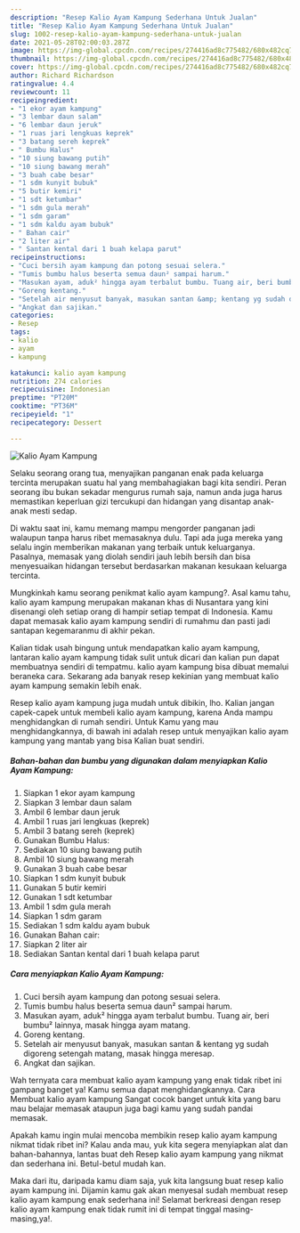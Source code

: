 ```yaml
---
description: "Resep Kalio Ayam Kampung Sederhana Untuk Jualan"
title: "Resep Kalio Ayam Kampung Sederhana Untuk Jualan"
slug: 1002-resep-kalio-ayam-kampung-sederhana-untuk-jualan
date: 2021-05-28T02:00:03.287Z
image: https://img-global.cpcdn.com/recipes/274416ad8c775482/680x482cq70/kalio-ayam-kampung-foto-resep-utama.jpg
thumbnail: https://img-global.cpcdn.com/recipes/274416ad8c775482/680x482cq70/kalio-ayam-kampung-foto-resep-utama.jpg
cover: https://img-global.cpcdn.com/recipes/274416ad8c775482/680x482cq70/kalio-ayam-kampung-foto-resep-utama.jpg
author: Richard Richardson
ratingvalue: 4.4
reviewcount: 11
recipeingredient:
- "1 ekor ayam kampung"
- "3 lembar daun salam"
- "6 lembar daun jeruk"
- "1 ruas jari lengkuas keprek"
- "3 batang sereh keprek"
- " Bumbu Halus"
- "10 siung bawang putih"
- "10 siung bawang merah"
- "3 buah cabe besar"
- "1 sdm kunyit bubuk"
- "5 butir kemiri"
- "1 sdt ketumbar"
- "1 sdm gula merah"
- "1 sdm garam"
- "1 sdm kaldu ayam bubuk"
- " Bahan cair"
- "2 liter air"
- " Santan kental dari 1 buah kelapa parut"
recipeinstructions:
- "Cuci bersih ayam kampung dan potong sesuai selera."
- "Tumis bumbu halus beserta semua daun² sampai harum."
- "Masukan ayam, aduk² hingga ayam terbalut bumbu. Tuang air, beri bumbu² lainnya, masak hingga ayam matang."
- "Goreng kentang."
- "Setelah air menyusut banyak, masukan santan &amp; kentang yg sudah digoreng setengah matang, masak hingga meresap."
- "Angkat dan sajikan."
categories:
- Resep
tags:
- kalio
- ayam
- kampung

katakunci: kalio ayam kampung 
nutrition: 274 calories
recipecuisine: Indonesian
preptime: "PT20M"
cooktime: "PT36M"
recipeyield: "1"
recipecategory: Dessert

---
```



![Kalio Ayam Kampung](https://img-global.cpcdn.com/recipes/274416ad8c775482/680x482cq70/kalio-ayam-kampung-foto-resep-utama.jpg)

Selaku seorang orang tua, menyajikan panganan enak pada keluarga tercinta merupakan suatu hal yang membahagiakan bagi kita sendiri. Peran seorang ibu bukan sekadar mengurus rumah saja, namun anda juga harus memastikan keperluan gizi tercukupi dan hidangan yang disantap anak-anak mesti sedap.

Di waktu  saat ini, kamu memang mampu mengorder panganan jadi walaupun tanpa harus ribet memasaknya dulu. Tapi ada juga mereka yang selalu ingin memberikan makanan yang terbaik untuk keluarganya. Pasalnya, memasak yang diolah sendiri jauh lebih bersih dan bisa menyesuaikan hidangan tersebut berdasarkan makanan kesukaan keluarga tercinta. 



Mungkinkah kamu seorang penikmat kalio ayam kampung?. Asal kamu tahu, kalio ayam kampung merupakan makanan khas di Nusantara yang kini disenangi oleh setiap orang di hampir setiap tempat di Indonesia. Kamu dapat memasak kalio ayam kampung sendiri di rumahmu dan pasti jadi santapan kegemaranmu di akhir pekan.

Kalian tidak usah bingung untuk mendapatkan kalio ayam kampung, lantaran kalio ayam kampung tidak sulit untuk dicari dan kalian pun dapat membuatnya sendiri di tempatmu. kalio ayam kampung bisa dibuat memalui beraneka cara. Sekarang ada banyak resep kekinian yang membuat kalio ayam kampung semakin lebih enak.

Resep kalio ayam kampung juga mudah untuk dibikin, lho. Kalian jangan capek-capek untuk membeli kalio ayam kampung, karena Anda mampu menghidangkan di rumah sendiri. Untuk Kamu yang mau menghidangkannya, di bawah ini adalah resep untuk menyajikan kalio ayam kampung yang mantab yang bisa Kalian buat sendiri.

<!--inarticleads1-->

##### Bahan-bahan dan bumbu yang digunakan dalam menyiapkan Kalio Ayam Kampung:

1. Siapkan 1 ekor ayam kampung
1. Siapkan 3 lembar daun salam
1. Ambil 6 lembar daun jeruk
1. Ambil 1 ruas jari lengkuas (keprek)
1. Ambil 3 batang sereh (keprek)
1. Gunakan  Bumbu Halus:
1. Sediakan 10 siung bawang putih
1. Ambil 10 siung bawang merah
1. Gunakan 3 buah cabe besar
1. Siapkan 1 sdm kunyit bubuk
1. Gunakan 5 butir kemiri
1. Gunakan 1 sdt ketumbar
1. Ambil 1 sdm gula merah
1. Siapkan 1 sdm garam
1. Sediakan 1 sdm kaldu ayam bubuk
1. Gunakan  Bahan cair:
1. Siapkan 2 liter air
1. Sediakan  Santan kental dari 1 buah kelapa parut




<!--inarticleads2-->

##### Cara menyiapkan Kalio Ayam Kampung:

1. Cuci bersih ayam kampung dan potong sesuai selera.
1. Tumis bumbu halus beserta semua daun² sampai harum.
1. Masukan ayam, aduk² hingga ayam terbalut bumbu. Tuang air, beri bumbu² lainnya, masak hingga ayam matang.
1. Goreng kentang.
1. Setelah air menyusut banyak, masukan santan &amp; kentang yg sudah digoreng setengah matang, masak hingga meresap.
1. Angkat dan sajikan.




Wah ternyata cara membuat kalio ayam kampung yang enak tidak ribet ini gampang banget ya! Kamu semua dapat menghidangkannya. Cara Membuat kalio ayam kampung Sangat cocok banget untuk kita yang baru mau belajar memasak ataupun juga bagi kamu yang sudah pandai memasak.

Apakah kamu ingin mulai mencoba membikin resep kalio ayam kampung nikmat tidak ribet ini? Kalau anda mau, yuk kita segera menyiapkan alat dan bahan-bahannya, lantas buat deh Resep kalio ayam kampung yang nikmat dan sederhana ini. Betul-betul mudah kan. 

Maka dari itu, daripada kamu diam saja, yuk kita langsung buat resep kalio ayam kampung ini. Dijamin kamu gak akan menyesal sudah membuat resep kalio ayam kampung enak sederhana ini! Selamat berkreasi dengan resep kalio ayam kampung enak tidak rumit ini di tempat tinggal masing-masing,ya!.

